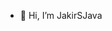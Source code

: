 - 👋 Hi, I’m JakirSJava
<!---
JakirSJava/JakirSJava is a ✨ special ✨ repository because its `README.md` (this file) appears on your GitHub profile.
You can click the Preview link to take a look at your changes.
--->
